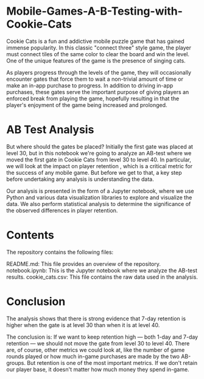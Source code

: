 # Mobile-Games-A-B-Testing-with-Cookie-Cats
Cookie Cats is a fun and addictive mobile puzzle game that has gained immense popularity. In this classic "connect three" style game, the player must connect tiles of the same color to clear the board and win the level. One of the unique features of the game is the presence of singing cats. 

As players progress through the levels of the game, they will occasionally encounter gates that force them to wait a non-trivial amount of time or make an in-app purchase to progress. In addition to driving in-app purchases, these gates serve the important purpose of giving players an enforced break from playing the game, hopefully resulting in that the player's enjoyment of the game being increased and prolonged.

# AB Test Analysis
But where should the gates be placed? Initially the first gate was placed at level 30, but in this notebook we're going to analyze an AB-test where we moved the first gate in Cookie Cats from level 30 to level 40. In particular, we will look at the impact on player retention , which is a critical metric for the success of any mobile game. But before we get to that, a key step before undertaking any analysis is understanding the data.

Our analysis is presented in the form of a Jupyter notebook, where we use Python and various data visualization libraries to explore and visualize the data. We also perform statistical analysis to determine the significance of the observed differences in player retention.

# Contents
The repository contains the following files:

README.md: This file provides an overview of the repository.
notebook.ipynb: This is the Jupyter notebook where we analyze the AB-test results.
cookie_cats.csv: This file contains the raw data used in the analysis.

# Conclusion
The analysis shows that there is strong evidence that 7-day retention is higher when the gate is at level 30 than when it is at level 40. 

The conclusion is: If we want to keep retention high — both 1-day and 7-day retention — we should not move the gate from level 30 to level 40. There are, of course, other metrics we could look at, like the number of game rounds played or how much in-game purchases are made by the two AB-groups. But retention is one of the most important metrics. If we don't retain our player base, it doesn't matter how much money they spend in-game.
